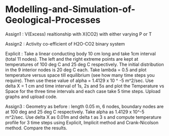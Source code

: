 # Modelling-and-Simulation-of-Geological-Processes

Assign1 : V(Excess) realtionship with X(CO2) with either varying P or T

Assign2 : Activity co-efficient of H2O-CO2 binary system

Explicit : Take a linear conducting body 10 cm long and take 1cm interval (total 11 nodes). The left and the right extreme points are kept at temperatures of 100 deg C and 25 deg C respectively. The initial distribution in the 9 interior nodes is 20 deg C each. Take lambda = 0.5 and plot temperature versus space till equilibrium (see how many time steps you require). Then use these value of alpha = 1.4129 x 10 ^ -5 m^2/sec. Use delta X = 1 cm and time interval of 1s, 2s and 5s and plot the Temperature vs Space for the three time intervals and each case take 5 time steps. Upload graphs and upload code.

Assign3 : Geometry as before : length 0.05 m, 6 nodes, boundary nodes are at 100 deg and 25 deg C respectively. Take alpha as 1.4129 x 10^-5 m^2/sec. Use delta X as 0.01m and delta t as 3 s and compute temperature profile for 3 time steps using Explicit, Implicit method and Crank-Nicolson method. Compare the results.
